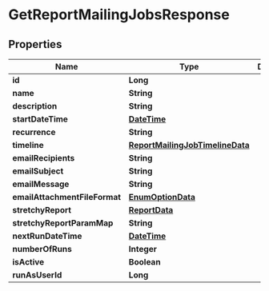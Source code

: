 
# GetReportMailingJobsResponse

## Properties
Name | Type | Description | Notes
------------ | ------------- | ------------- | -------------
**id** | **Long** |  |  [optional]
**name** | **String** |  |  [optional]
**description** | **String** |  |  [optional]
**startDateTime** | [**DateTime**](DateTime.md) |  |  [optional]
**recurrence** | **String** |  |  [optional]
**timeline** | [**ReportMailingJobTimelineData**](ReportMailingJobTimelineData.md) |  |  [optional]
**emailRecipients** | **String** |  |  [optional]
**emailSubject** | **String** |  |  [optional]
**emailMessage** | **String** |  |  [optional]
**emailAttachmentFileFormat** | [**EnumOptionData**](EnumOptionData.md) |  |  [optional]
**stretchyReport** | [**ReportData**](ReportData.md) |  |  [optional]
**stretchyReportParamMap** | **String** |  |  [optional]
**nextRunDateTime** | [**DateTime**](DateTime.md) |  |  [optional]
**numberOfRuns** | **Integer** |  |  [optional]
**isActive** | **Boolean** |  |  [optional]
**runAsUserId** | **Long** |  |  [optional]



